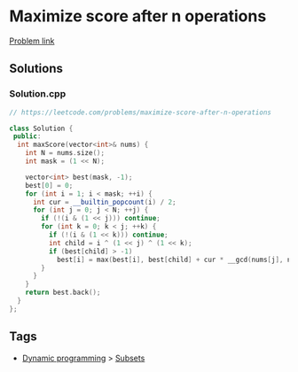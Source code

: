 # Maximize score after n operations

[Problem link](https://leetcode.com/problems/maximize-score-after-n-operations)

## Solutions


### Solution.cpp
```cpp
// https://leetcode.com/problems/maximize-score-after-n-operations

class Solution {
 public:
  int maxScore(vector<int>& nums) {
    int N = nums.size();
    int mask = (1 << N);

    vector<int> best(mask, -1);
    best[0] = 0;
    for (int i = 1; i < mask; ++i) {
      int cur = __builtin_popcount(i) / 2;
      for (int j = 0; j < N; ++j) {
        if (!(i & (1 << j))) continue;
        for (int k = 0; k < j; ++k) {
          if (!(i & (1 << k))) continue;
          int child = i ^ (1 << j) ^ (1 << k);
          if (best[child] > -1)
            best[i] = max(best[i], best[child] + cur * __gcd(nums[j], nums[k]));
        }
      }
    }
    return best.back();
  }
};
```
## Tags

* [Dynamic programming](/Collections/dynamic-programming.md#dynamic-programming) > [Subsets](/Collections/dynamic-programming.md#subsets)
